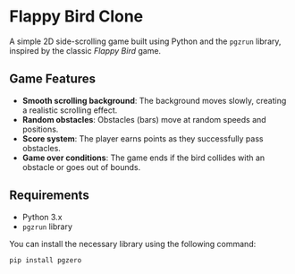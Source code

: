 # Flappy Bird Clone

A simple 2D side-scrolling game built using Python and the `pgzrun` library, inspired by the classic *Flappy Bird* game.

## Game Features

- **Smooth scrolling background**: The background moves slowly, creating a realistic scrolling effect.
- **Random obstacles**: Obstacles (bars) move at random speeds and positions.
- **Score system**: The player earns points as they successfully pass obstacles.
- **Game over conditions**: The game ends if the bird collides with an obstacle or goes out of bounds.

## Requirements

- Python 3.x
- `pgzrun` library

You can install the necessary library using the following command:

```bash
pip install pgzero
